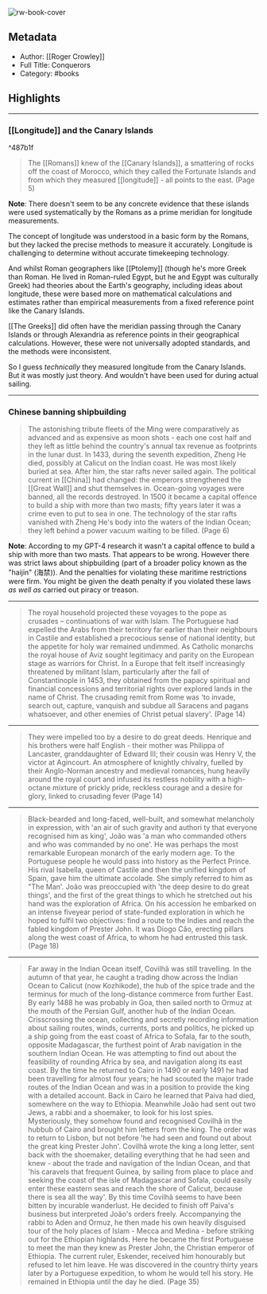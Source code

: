 ![rw-book-cover](https://books.google.com/books/content?id=P1oDBwAAQBAJ&printsec=frontcover&img=1&zoom=5&edge=curl&source=public)

## Metadata
- Author: [[Roger Crowley]]
- Full Title: Conquerors
- Category: #books

## Highlights
***

### [[Longitude]] and the Canary Islands

^487b1f

> The [[Romans]] knew of the [[Canary Islands]], a smattering of rocks off the coast of Morocco, which they called the Fortunate Islands and from which they measured [[longitude]] - all points to the east. (Page 5)

**Note**: There doesn't seem to be any concrete evidence that these islands were used systematically by the Romans as a prime meridian for longitude measurements.

The concept of longitude was understood in a basic form by the Romans, but they lacked the precise methods to measure it accurately. Longitude is challenging to determine without accurate timekeeping technology.

And whilst Roman geographers like [[Ptolemy]] (though he's more Greek than Roman. He lived in Roman-ruled Egypt, but he and Egypt was culturally Greek) had theories about the Earth's geography, including ideas about longitude, these were based more on mathematical calculations and estimates rather than empirical measurements from a fixed reference point like the Canary Islands.

[[The Greeks]] did often have the meridian passing through the Canary Islands or through Alexandria as reference points in their geographical calculations. However, these were not universally adopted standards, and the methods were inconsistent.

So I guess *technically* they measured longitude from the Canary Islands. But it was mostly just theory. And wouldn't have been used for during actual sailing.

***

### Chinese banning shipbuilding

> The astonishing tribute fleets of the Ming were comparatively as advanced and as expensive as moon shots - each one cost half and they left as little behind the country's annual tax revenue as footprints in the lunar dust. In 1433, during the seventh expedition, Zheng He died, possibly at Calicut on the Indian coast. He was most likely buried at sea. After him, the star rafts never sailed again. The political current in [[China]] had changed: the emperors strengthened the [[Great Wall]] and shut themselves in. Ocean-going voyages were banned, all the records destroyed. In 1500 it became a capital offence to build a ship with more than two masts; fifty years later it was a crime even to put to sea in one. The technology of the star rafts vanished with Zheng He's body into the waters of the Indian Ocean; they left behind a power vacuum waiting to be filled. (Page 6)

**Note**: According to my GPT-4 research it wasn't a capital offence to build a ship with more than two masts. That appears to be wrong. However there was strict laws about shipbuilding (part of a broader policy known as the "haijin" (海禁)). And the penalties for violating these maritime restrictions were firm. You might be given the death penalty if you violated these laws *as well as* carried out piracy or treason.

***

> The royal household projected these voyages to the pope as crusades – continuations of war with Islam. The Portuguese had expelled the Arabs from their territory far earlier than their neighbours in Castile and established a precocious sense of national identity, but the appetite for holy war remained undimmed. As Catholic monarchs the royal house of Aviz sought legitimacy and parity on the European stage as warriors for Christ. In a Europe that felt itself increasingly threatened by militant Islam, particularly after the fall of Constantinople in 1453, they obtained from the papacy spiritual and financial concessions and territorial rights over explored lands in the name of Christ. The crusading remit from Rome was 'to invade, search out, capture, vanquish and subdue all Saracens and pagans whatsoever, and other enemies of Christ petual slavery'. (Page 14)

***

> They were impelled too by a desire to do great deeds. Henrique and his brothers were half English - their mother was Philippa of Lancaster, granddaughter of Edward III; their cousin was Henry V, the victor at Agincourt. An atmosphere of knightly chivalry, fuelled by their Anglo-Norman ancestry and medieval romances, hung heavily around the royal court and infused its restless nobility with a high-octane mixture of prickly pride, reckless courage and a desire for glory, linked to crusading fever (Page 14)

***

> Black-bearded and long-faced, well-built, and somewhat melancholy in expression, with 'an air of such gravity and authori ty that everyone recognised him as king', João was 'a man who commanded others and who was commanded by no one'. He was perhaps the most remarkable European monarch of the early modern age. To the Portuguese people he would pass into history as the Perfect Prince. His rival Isabella, queen of Castile and then the unified kingdom of Spain, gave him the ultimate accolade. She simply referred to him as "The Man'. João was preoccupied with 'the deep desire to do great things', and the first of the great things to which he stretched out his hand was the exploration of Africa. On his accession he embarked on an intense fiveyear period of state-funded exploration in which he hoped to fulfil two objectives: find a route to the Indies and reach the fabled kingdom of Prester John. It was Diogo Cão, erecting pillars along the west coast of Africa, to whom he had entrusted this task. (Page 18)

***

> Far away in the Indian Ocean itself, Covilhã was still travelling. In the autumn of that year, he caught a trading dhow across the Indian Ocean to Calicut (now Kozhikode), the hub of the spice trade and the terminus for much of the long-distance commerce from further East. By early 1488 he was probably in Goa, then sailed north to Ormuz at the mouth of the Persian Gulf, another hub of the Indian Ocean. Crisscrossing the ocean, collecting and secretly recording information about sailing routes, winds, currents, ports and politics, he picked up a ship going from the east coast of Africa to Sofala, far to the south, opposite Madagascar, the furthest point of Arab navigation in the southern Indian Ocean. He was attempting to find out about the feasibility of rounding Africa by sea, and navigation along its east coast. By the time he returned to Cairo in 1490 or early 1491 he had been travelling for almost four years; he had scouted the major trade routes of the Indian Ocean and was in a position to provide the king with a detailed account.
> Back in Cairo he learned that Paiva had died, somewhere on the way to Ethiopia. Meanwhile João had sent out two Jews, a rabbi and a shoemaker, to look for his lost spies. Mysteriously, they somehow found and recognised Covilhã in the hubbub of Cairo and brought him letters from the king. The order was to return to Lisbon, but not before 'he had seen and found out about the great king Prester John'. Covilhã wrote the king a long letter, sent back with the shoemaker, detailing everything that he had seen and knew - about the trade and navigation of the Indian Ocean, and that 'his caravels that frequent Guinea, by sailing from place to place and seeking the coast of the isle of Madagascar and Sofala, could easily enter these eastern seas and reach the shore of Calicut, because there is sea all the way'.
> By this time Covilhã seems to have been bitten by incurable wanderlust. He decided to finish off Paiva's business but interpreted João's orders freely. Accompanying the rabbi to Aden and Ormuz, he then made his own heavily disguised tour of the holy places of Islam - Mecca and Medina - before striking out for the Ethiopian highlands. Here he became the first Portuguese to meet the man they knew as Prester John, the Christian emperor of Ethiopia. The current ruler, Eskender, received him honourably but refused to let him leave. He was discovered in the country thirty years later by a Portuguese expedition, to whom he would tell his story. He remained in Ethiopia until the day he died. (Page 35)

